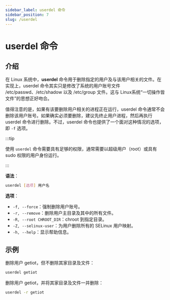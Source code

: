 ```yaml
---
sidebar_label: userdel 命令
sidebar_position: 7
slug: /userdel
---
```


# userdel 命令



## 介绍

在 Linux 系统中，**userdel** 命令用于删除指定的用户及与该用户相关的文件。在实现上，userdel 命令其实只是修改了系统的用户账号文件 /etc/passwd、/etc/shadow 以及 /etc/group 文件。这与 Linux系统“一切操作皆文件”的思想正好吻合。

值得注意的是，如果有该要删除用户相关的进程正在运行，userdel 命令通常不会删除该用户账号。如果确实必须要删除，建议先终止用户进程，然后再执行 userdel 命令进行删除。不过，userdel 命令也提供了一个面对这种情况的选项，即 `-f` 选项。

:::tip

使用 `userdel` 命令需要具有足够的权限，通常需要以超级用户（root）或具有 sudo 权限的用户身份运行。

:::

**语法**：

```bash
userdel [选项] 用户名
```

**选项**：

- `-f, --force`：强制删除用户账号。
- `-r, --remove`：删除用户主目录及其中的所有文件。
- `-R, --root CHROOT_DIR`：chroot 到指定目录。
- `-Z, --selinux-user`：为用户删除所有的 SELinux 用户映射。
- `-h, --help`：显示帮助信息。



## 示例

删除用户 getiot，但不删除其家目录及文件：

```bash
userdel getiot
```

删除用户 getiot，并将其家目录及文件一并删除：

```bash
userdel -r getiot
```

